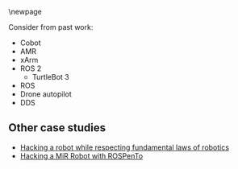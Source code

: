 \newpage

Consider from past work:
- Cobot
- AMR
- xArm
- ROS 2
  - TurtleBot 3
- ROS
- Drone autopilot
- DDS

## Other case studies

- [Hacking a robot while respecting fundamental laws of robotics](https://dev.to/typeform/tutorial-hacking-a-robot-and-respecting-fundamental-laws-of-robotics-54c4)
- [Hacking a MiR Robot with ROSPenTo](https://bernharddieber.com/post/mir-hacking-video/)
